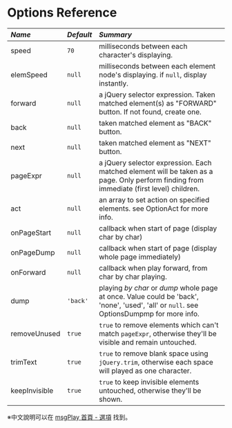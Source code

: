 # Options Reference #

|**_Name_**	|**_Default_**	|**_Summary_** |
|:----------|:-------------|:-------------|
|speed	|`70`	| milliseconds between each character's displaying. |
|elemSpeed	|`null`	|milliseconds between each element node's displaying. if `null`, display instantly. |
|forward	|`null`	|a jQuery selector expression. Taken matched element(s) as "FORWARD" button. If not found, create one. |
|back	|`null`	|taken matched element as "BACK" button. |
|next	|`null`	|taken matched element as "NEXT" button. |
|pageExpr	|`null`	|a jQuery selector expression. Each matched element will be taken as a page. Only perform finding from immediate (first level) children. |
|act	|`null`	|an array to set action on specified elements. see OptionAct for more info. |
|onPageStart	|`null`	|callback when start of page (display char by char) |
|onPageDump	|`null`	|callback when start of page (display whole page immediately) |
|onForward	|`null`	|callback when play forward, from char by char playing. |
|dump	|`'back'`	|playing _by char_ or _dump_ whole page at once. Value could be 'back', 'none', 'used', 'all' or `null`. see OptionsDumpmp for more info. |
|removeUnused	|`true`	|`true` to remove elements which can't match `pageExpr`, otherwise they'll be visible and remain untouched. |
|trimText	|`true`	|`true` to remove blank space using `jQuery.trim`, otherwise each space will played as one character. |
|keepInvisible	|`true`	|`true` to keep invisible elements untouched, otherwise they'll be shown. |



※中文說明可以在 [msgPlay 首頁 - 選項](http://www.bootleq.com/item/msgPlay/#option) 找到。